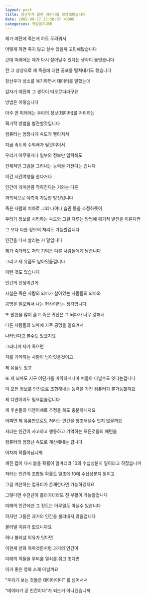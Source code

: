 ```yaml
---
layout: post
title: 장선우가 말한 데이타를 생각해봤습니다
date: 2002-09-27 23:50:07 +0900
categories: 깨달음의대화
---
```

제가 예전에 죽는게 하도 두려워서
  
어떻게 하면 죽지 않고 살수 있을까 고민해봤습니다
  
근데 미래에는 제가 다시 살아날수 있다는 생각이 들엇습니다
  
전 그 상상으로 제 죽음에 대한 공포를 떨쳐내기도 했습니다
  
장선우가 성소를 얘기하면서 데이터를 말했는데
  
갑자기 예전의 그 생각이 떠오르더라구요
  
방법은 이렇습니다
  
아주 먼 미래에는 우리의 정보(데이터)를 처리하는
  
획기적 방법을 발견할것입니다
  
컴퓨터는 엄청나게 속도가 빨라져서
  
지금 속도의 수억배가 될것이어서
  
우리가 아무렇게나 일부의 정보만 입력해도
  
전체적인 그림을 그려내는 능력을 가진다는 겁니다
  
이건 시간여행을 한다거나
  
인간이 개미만큼 작아진다는 거와는 다른
  
과학적으로 예측이 가능한 발전입니다
  
죽은 사람의 치아로 그의 나이나 습관 등을 추정하듯이
  
우리가 정보를 처리하는 속도와 그걸 다루는 방법에 획기적 발전을 이룬다면
  
그 보다 더한 정보의 처리도 가능할겁니다
  
인간을 다시 살리는 거 말입니다
  
제가 죽더라도 저의 기억은 다른 사람들에게 남습니다
  
그리고 제 유품도 남아잇을겁니다
  
이런 것도 있습니다
  
인간의 전생이란게
  
사실은 죽은 사람의 뇌파가 살아있는 사람들의 뇌파와
  
공명을 일으켜서 나는 현상이라는 생각입니다
  
또 원한을 많이 품고 죽은 귀신은 그 뇌파가 너무 강해서
  
다른 사람들의 뇌파에 자주 공명을 일으켜서
  
나타난다고 볼수도 있겠지요
  
그러니까 제가 죽으면
  
저를 기억하는 사람이 남아잇을것이고
  
제 유품도 있고
  
또 제 뇌파도 지구 어딘가를 미약하게나마 떠돌아 다닐수도 잇다는겁니다
  
이 모든 정보를 인간으로 조합해내는 능력을 가진 컴퓨터가 불가능할까요
  
제 디엔이이도 필요없슬겁니다
  
제 후손들의 디엔이에로 추정을 해도 충분하니까요
  
어쪄면 제 유품만으로도 저라는 인간을 창조해낼수 잇지 않을까요
  
저라는 인간이 사고하고 행동하고 기억하는 모든것들의 패턴을
  
컴퓨터의 엄청난 속도로 계산해내는 겁니다
  
어차피 확률아닙니까
  
깨진 컵이 다시 붙을 확률이 얼마더라 10의 수십성분지 일이라고 하잖습니까
  
저라는 인간이 조합될 확률도 일초에 10에 수십성분지 일이고
  
그걸 계산하는 컴퓨터가 존재한다면 가능하겠지요
  

  
그렇다면 수천년이 흘러가더라도 전 부활이 가능할겁니다
  
미래의 인간에겐 그 정도는 아무일도 아닐수 있습니다
  
하지만 그들은 과거의 인간을 불러내지 않을겁니다
  
불러낼 이유가 없으니까요
  
허나 불러낼 이유가 잇다면
  
이현세 만화 아마겟돈처럼 과거의 인간이
  
미래의 적들을 무찌룰 열쇠를 쥐고 잇다면
  
이거 좋은 영화 소재 아닐까요
  
"우리가 보는 것들은 데이타이다" 를 넘어서서
  
"데이타가 곧 인간이다"가 되는거 아니겠습니까
